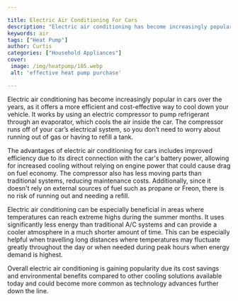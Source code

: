 ```yaml
---

title: Electric Air Conditioning For Cars
description: "Electric air conditioning has become increasingly popular in cars over the years, as it offers a more efficient and cost-effective...scroll on and keep learning"
keywords: air
tags: ["Heat Pump"]
author: Curtis
categories: ["Household Appliances"]
cover: 
 image: /img/heatpump/105.webp
 alt: 'effective heat pump purchase'

---
```


Electric air conditioning has become increasingly popular in cars over the years, as it offers a more efficient and cost-effective way to cool down your vehicle. It works by using an electric compressor to pump refrigerant through an evaporator, which cools the air inside the car. The compressor runs off of your car’s electrical system, so you don’t need to worry about running out of gas or having to refill a tank.

The advantages of electric air conditioning for cars includes improved efficiency due to its direct connection with the car's battery power, allowing for increased cooling without relying on engine power that could cause drag on fuel economy. The compressor also has less moving parts than traditional systems, reducing maintenance costs. Additionally, since it doesn't rely on external sources of fuel such as propane or Freon, there is no risk of running out and needing a refill.

Electric air conditioning can be especially beneficial in areas where temperatures can reach extreme highs during the summer months. It uses significantly less energy than traditional A/C systems and can provide a cooler atmosphere in a much shorter amount of time. This can be especially helpful when travelling long distances where temperatures may fluctuate greatly throughout the day or when needed during peak hours when energy demand is highest. 

Overall electric air conditioning is gaining popularity due its cost savings and environmental benefits compared to other cooling solutions available today and could become more common as technology advances further down the line.
